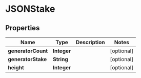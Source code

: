 # JSONStake

## Properties
Name | Type | Description | Notes
------------ | ------------- | ------------- | -------------
**generatorCount** | **Integer** |  |  [optional]
**generatorStake** | **String** |  |  [optional]
**height** | **Integer** |  |  [optional]
